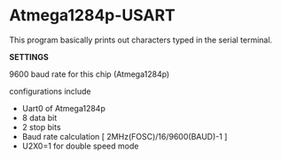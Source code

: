 # Atmega1284p-USART

This program basically prints out characters typed in the serial terminal.

  **SETTINGS** 

9600 baud rate for this chip (Atmega1284p)

configurations include 
- Uart0 of Atmega1284p
- 8 data bit
- 2 stop bits
- Baud rate calculation [ 2MHz(FOSC)/16/9600(BAUD)-1 ]
- U2X0=1 for double speed mode
